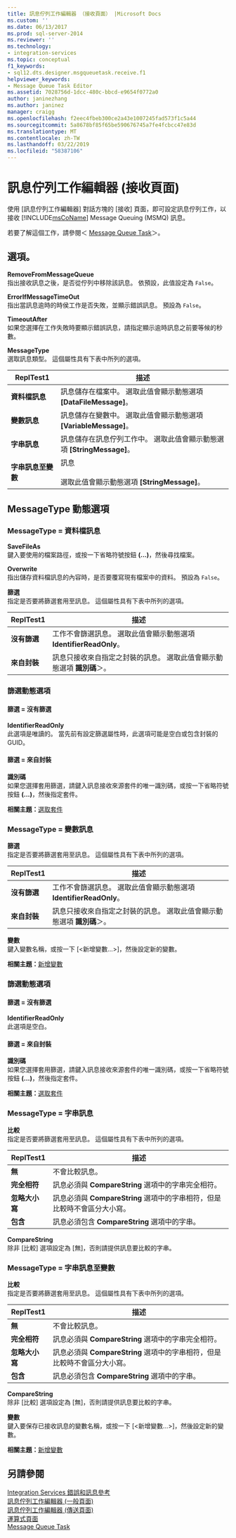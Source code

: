 ```yaml
---
title: 訊息佇列工作編輯器 （接收頁面） |Microsoft Docs
ms.custom: ''
ms.date: 06/13/2017
ms.prod: sql-server-2014
ms.reviewer: ''
ms.technology:
- integration-services
ms.topic: conceptual
f1_keywords:
- sql12.dts.designer.msgqueuetask.receive.f1
helpviewer_keywords:
- Message Queue Task Editor
ms.assetid: 7028756d-1dcc-480c-bbcd-e9654f0772a0
author: janinezhang
ms.author: janinez
manager: craigg
ms.openlocfilehash: f2eec4fbeb300ce2a43e1007245fad573f1c5a44
ms.sourcegitcommit: 5a8678bf85f65be590676745a7fe4fcbcc47e83d
ms.translationtype: MT
ms.contentlocale: zh-TW
ms.lasthandoff: 03/22/2019
ms.locfileid: "58387106"
---
```

# <a name="message-queue-task-editor-receive-page"></a>訊息佇列工作編輯器 (接收頁面)
  使用 [訊息佇列工作編輯器] 對話方塊的 [接收] 頁面，即可設定訊息佇列工作，以接收 [!INCLUDE[msCoName](../includes/msconame-md.md)] Message Queuing (MSMQ) 訊息。  
  
 若要了解這個工作，請參閱＜ [Message Queue Task](control-flow/message-queue-task.md)＞。  
  
## <a name="options"></a>選項。  
 **RemoveFromMessageQueue**  
 指出接收訊息之後，是否從佇列中移除該訊息。 依預設，此值設定為 `False`。  
  
 **ErrorIfMessageTimeOut**  
 指出當訊息逾時的時侯工作是否失敗，並顯示錯誤訊息。 預設為 `False`。  
  
 **TimeoutAfter**  
 如果您選擇在工作失敗時要顯示錯誤訊息，請指定顯示逾時訊息之前要等候的秒數。  
  
 **MessageType**  
 選取訊息類型。 這個屬性具有下表中所列的選項。  
  
|ReplTest1|描述|  
|-----------|-----------------|  
|**資料檔訊息**|訊息儲存在檔案中。 選取此值會顯示動態選項 **[DataFileMessage]**。|  
|**變數訊息**|訊息儲存在變數中。 選取此值會顯示動態選項 **[VariableMessage]**。|  
|**字串訊息**|訊息儲存在訊息佇列工作中。 選取此值會顯示動態選項 **[StringMessage]**。|  
|**字串訊息至變數**|訊息<br /><br /> 選取此值會顯示動態選項 **[StringMessage]**。|  
  
## <a name="messagetype-dynamic-options"></a>MessageType 動態選項  
  
### <a name="messagetype--data-file-message"></a>MessageType = 資料檔訊息  
 **SaveFileAs**  
 鍵入要使用的檔案路徑，或按一下省略符號按鈕 **(...)**，然後尋找檔案。  
  
 **Overwrite**  
 指出儲存資料檔訊息的內容時，是否要覆寫現有檔案中的資料。 預設為 `False`。  
  
 **篩選**  
 指定是否要將篩選套用至訊息。 這個屬性具有下表中所列的選項。  
  
|ReplTest1|描述|  
|-----------|-----------------|  
|**沒有篩選**|工作不會篩選訊息。 選取此值會顯示動態選項 **IdentifierReadOnly**。|  
|**來自封裝**|訊息只接收來自指定之封裝的訊息。 選取此值會顯示動態選項 **識別碼**＞。|  
  
### <a name="filter-dynamic-options"></a>篩選動態選項  
  
#### <a name="filter--no-filter"></a>篩選 = 沒有篩選  
 **IdentifierReadOnly**  
 此選項是唯讀的。 當先前有設定篩選屬性時，此選項可能是空白或包含封裝的 GUID。  
  
#### <a name="filter--from-package"></a>篩選 = 來自封裝  
 **識別碼**  
 如果您選擇套用篩選，請鍵入訊息接收來源套件的唯一識別碼，或按一下省略符號按鈕 **(...)**，然後指定套件。  
  
 **相關主題：**[選取套件](control-flow/select-a-package.md)  
  
### <a name="messagetype--variable-message"></a>MessageType = 變數訊息  
 **篩選**  
 指定是否要將篩選套用至訊息。 這個屬性具有下表中所列的選項。  
  
|ReplTest1|描述|  
|-----------|-----------------|  
|**沒有篩選**|工作不會篩選訊息。 選取此值會顯示動態選項 **IdentifierReadOnly**。|  
|**來自封裝**|訊息只接收來自指定之封裝的訊息。 選取此值會顯示動態選項 **識別碼**＞。|  
  
 **變數**  
 鍵入變數名稱，或按一下 [\<新增變數…>]，然後設定新的變數。  
  
 **相關主題：**[新增變數](../../2014/integration-services/add-variable.md)  
  
### <a name="filter-dynamic-options"></a>篩選動態選項  
  
#### <a name="filter--no-filter"></a>篩選 = 沒有篩選  
 **IdentifierReadOnly**  
 此選項是空白。  
  
#### <a name="filter--from-package"></a>篩選 = 來自封裝  
 **識別碼**  
 如果您選擇套用篩選，請鍵入訊息接收來源套件的唯一識別碼，或按一下省略符號按鈕 **(...)**，然後指定套件。  
  
 **相關主題：**[選取套件](control-flow/select-a-package.md)  
  
### <a name="messagetype--string-message"></a>MessageType = 字串訊息  
 **比較**  
 指定是否要將篩選套用至訊息。 這個屬性具有下表中所列的選項。  
  
|ReplTest1|描述|  
|-----------|-----------------|  
|**無**|不會比較訊息。|  
|**完全相符**|訊息必須與 **CompareString** 選項中的字串完全相符。|  
|**忽略大小寫**|訊息必須與 **CompareString** 選項中的字串相符，但是比較時不會區分大小寫。|  
|**包含**|訊息必須包含 **CompareString** 選項中的字串。|  
  
 **CompareString**  
 除非 [比較] 選項設定為 [無]，否則請提供訊息要比較的字串。  
  
### <a name="messagetype--string-message-to-variable"></a>MessageType = 字串訊息至變數  
 **比較**  
 指定是否要將篩選套用至訊息。 這個屬性具有下表中所列的選項。  
  
|ReplTest1|描述|  
|-----------|-----------------|  
|**無**|不會比較訊息。|  
|**完全相符**|訊息必須與 **CompareString** 選項中的字串完全相符。|  
|**忽略大小寫**|訊息必須與 **CompareString** 選項中的字串相符，但是比較時不會區分大小寫。|  
|**包含**|訊息必須包含 **CompareString** 選項中的字串。|  
  
 **CompareString**  
 除非 [比較] 選項設定為 [無]，否則請提供訊息要比較的字串。  
  
 **變數**  
 鍵入要保存已接收訊息的變數名稱，或按一下 [\<新增變數…>]，然後設定新的變數。  
  
 **相關主題：**[新增變數](../../2014/integration-services/add-variable.md)  
  
## <a name="see-also"></a>另請參閱  
 [Integration Services 錯誤和訊息參考](../../2014/integration-services/integration-services-error-and-message-reference.md)   
 [訊息佇列工作編輯器 &#40;一般頁面&#41;](general-page-of-integration-services-designers-options.md)   
 [訊息佇列工作編輯器 &#40;傳送頁面&#41;](../../2014/integration-services/message-queue-task-editor-send-page.md)   
 [運算式頁面](expressions/expressions-page.md)   
 [Message Queue Task](control-flow/message-queue-task.md)  
  
  
